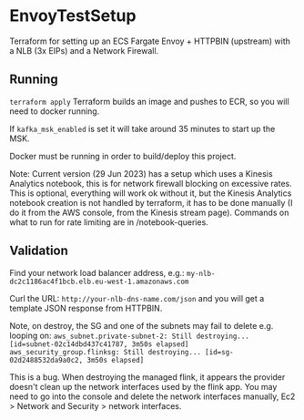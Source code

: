 # EnvoyTestSetup
Terraform for setting up an ECS Fargate Envoy + HTTPBIN (upstream) with a NLB (3x EIPs) and a Network Firewall.

## Running
`terraform apply`
Terraform builds an image and pushes to ECR, so you will need to docker running.

If `kafka_msk_enabled` is set it will take around 35 minutes to start up the MSK.

Docker must be running in order to build/deploy this project.

Note: Current version (29 Jun 2023) has a setup which uses a Kinesis Analytics notebook, this is for network firewall blocking on excessive rates. This is optional, everything will work ok without it, but the Kinesis Analytics notebook creation is not handled by terraform, it has to be done manually (I do it from the AWS console, from the Kinesis stream page). Commands on what to run for rate limiting are in /notebook-queries.

## Validation
Find your network load balancer address, e.g.: `my-nlb-dc2c1186ac4f1bcb.elb.eu-west-1.amazonaws.com`

Curl the URL: `http://your-nlb-dns-name.com/json` and you will get a template JSON response from HTTPBIN.

Note, on destroy, the SG and one of the subnets may fail to delete e.g. looping on:
`aws_subnet.private-subnet-2: Still destroying... [id=subnet-02c14dbd437c41787, 3m50s elapsed]
aws_security_group.flinksg: Still destroying... [id=sg-02d2488532da9a0c2, 3m50s elapsed]`

This is a bug. When destroying the managed flink, it appears the provider doesn't clean up the network interfaces used by the flink app. You may need to go into the console and delete the network interfaces manually, Ec2 > Network and Security > network interfaces.